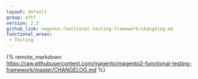 ```yaml
---
layout: default
group: mftf
version: 2.3
github_link: magento-functional-testing-framework/changelog.md
functional_areas:
 - Testing
---
```


{% remote_markdown https://raw.githubusercontent.com/magento/magento2-functional-testing-framework/master/CHANGELOG.md %}